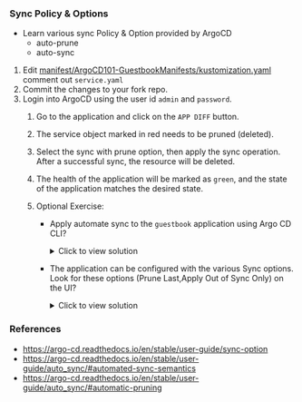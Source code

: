 ### Sync Policy & Options
-  Learn various sync Policy & Option provided by ArgoCD
    - auto-prune
    - auto-sync

1. Edit  [manifest/ArgoCD101-GuestbookManifests/kustomization.yaml](https://github.com/argocon22Workshop/ArgoCDRollouts/blob/main/manifests/ArgoCD101-GuestbookApplicationManifests/kustomization.yaml#L5) comment out `service.yaml`
1. Commit the changes to your fork repo.
1.  Login into ArgoCD using the user id `admin` and `password`.
    1. Go to the application and click on the `APP DIFF` button.
    1.  The service object marked in red needs to be pruned (deleted).
    1. Select the sync with prune option, then apply the sync operation. After a successful  sync, the resource will be deleted.
    1. The health of the application will be marked as  `green`, and the state of the application matches the desired state.
    1.  Optional Exercise:

        - Apply automate sync to the `guestbook` application using Argo CD CLI?
                <details>
                <summary>Click to view solution</summary>

                    1. Run the below commands
                            argocd --port-forward --port-forward-namespace argocd login
                            argocd --port-forward --port-forward-namespace argocd app set guestbook  --sync-policy automated \
                    2. argocd --port-forward --port-forward-namespace argocd app get guestbook -o json |jq .spec.syncPolicy.
                        Output:
                                    {
                                        "automated": {}
                                    }
                    If you don't have jq install, check for the above output in your json response.

        - The application can be configured with the various Sync options. Look for these options (Prune Last,Apply Out of Sync Only) on the UI?
                <details>
                <summary>Click to view solution</summary>
                    1. Edit the application on the ArgoCD UI. \
                    2. Select and Save the Sync option you want to enable in the application. \
                    3. Usually in production, you will use CLI or add annotation to your Gitops application manifest. \
                    </details>
### References
- https://argo-cd.readthedocs.io/en/stable/user-guide/sync-option
- https://argo-cd.readthedocs.io/en/stable/user-guide/auto_sync/#automated-sync-semantics
- https://argo-cd.readthedocs.io/en/stable/user-guide/auto_sync/#automatic-pruning
